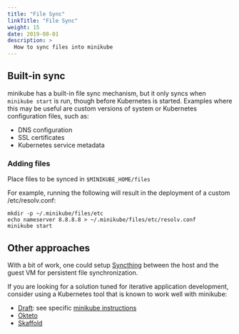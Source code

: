 ```yaml
---
title: "File Sync"
linkTitle: "File Sync"
weight: 15
date: 2019-08-01
description: >
  How to sync files into minikube
---
```


## Built-in sync

minikube has a built-in file sync mechanism, but it only syncs when `minikube start` is run, though before Kubernetes is started. Examples where this may be useful are custom versions of system or Kubernetes configuration files, such as:

- DNS configuration
- SSL certificates
- Kubernetes service metadata

### Adding files

Place files to be synced in `$MINIKUBE_HOME/files`

For example, running the following will result in the deployment of a custom /etc/resolv.conf:

```
mkdir -p ~/.minikube/files/etc
echo nameserver 8.8.8.8 > ~/.minikube/files/etc/resolv.conf
minikube start
```

## Other approaches

With a bit of work, one could setup [Syncthing](https://syncthing.net) between the host and the guest VM for persistent file synchronization. 

If you are looking for a solution tuned for iterative application development, consider using a Kubernetes tool that is known to work well with minikube:

- [Draft](https://draft.sh): see specific [minikube instructions](https://github.com/Azure/draft/blob/master/docs/install-minikube.md)
- [Okteto](https://github.com/okteto/okteto)
- [Skaffold](https://github.com/GoogleContainerTools/skaffold)
